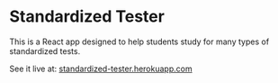 # Standardized Tester

This is a React app designed to help students study for many types of standardized tests.

See it live at: <a href="http://standardized-tester.herokuapp.com">standardized-tester.herokuapp.com</a>
